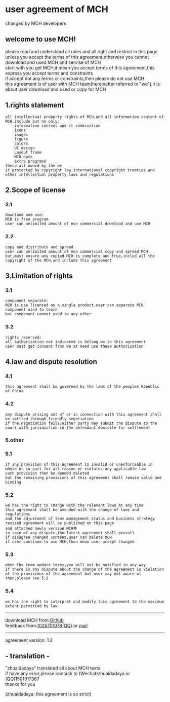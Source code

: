 # user agreement of MCH

changed by MCH developers<br>

## welcome to use MCH!
please read and understand all rules and all right and restrict in this page <br>
unless you accept the terms of this agreement,otherwise you cannot download and used MCH and servise of MCH<br>
start with you get MCH,it mean you accept terms of this agreement,this express you accept terms and constraints<br>
if accept not any terms or constraints,then please do not use MCH<br>
this agreement is of user with MCH team(hereinafter referred to "we"),it is about user download and used or copy for MCH<br>
## 1.rights statement
```
all intellectual property rights of MCH,and all information content of MCH,include but no only:
    information content and it combination
    icons
    images
    figure
    colors
    UI design
    Layout frame
    MCH date
    extra programs
these all owned by the we
it protected by copyright law,international copyright treaties and other intellectual property laws and regulations
```
## 2.Scope of license
### 2.1
```
downlaod and use:
MCH is free program
user can unlimited amount of non commercial download and use MCH
```
### 2.2
```
copy and distribute and spread
user can unlimited amount of non commercial copy and spread MCH
but,must ensure any copied MCH is complete and true,includ all the copyright of the MCH,and include this agreement
```
## 3.Limitation of rights
### 3.1 
```
component separate:
MCH is use licensed as a single product,user can separate MCH component used to learn 
but component cannot used to any other 
```
### 3.2
```
rights reserved:
all authorization not indicated is belong we in this agreement
user must get consent from we at need use these authorization
```
## 4.law and dispute resolution
### 4.1 
```
this agreement shall be governed by the laws of the peoples Republic of China
```
### 4.2 
```
any dispute arising out of or in connection with this agreement shall be settled through friendly negotiation
if the negotiation fails,either party may submit the dispute to the court with jurisdiction in the defendant domicile for settlement
```

### 5.other 
### 5.1 
```
if any provision of this agreement is invalid or unenforceable in whole or in part for all reason or violates any applicable law
such provision then be deemed deleted
but the remaining provisions of this agreement shall remain valid and binding
```
### 5.2 
```
we has the right to change with the relevant laws at any time
this agreement shall be amended with the change of laws and regulations
and the adjustment of team management status and business strategy
revised agreement will be published on this page
and attached newly version MCH并
in case of any dispute,the latest agreement shall prevail
if disagree changed content,user can delete MCH
if user continue to use MCH,then mean user accept changed
```
### 5.3 
```
when the team update terms,you will not be notified in any way
if there is any dispute about the change of the agreement is violation of the provisions of the agreement but user may not aware of
then,please see 5.2
```
### 5.4
```
we has the right to interpret and modify this agreement to the maximum extent permitted by law
```
<hr>

download MCH from:[Github](https://raw.githubusercontent.com/andogy/MCH/main/Public/MCH.jar)<br>
feedback from:[1026701078(QQ)](https://jq.qq.com/?_wv=1027&amp;k=xBFSpkKr) or [mail](mailto:1501917367@qq.com)
<hr>
agreement version: 1.2

## - translation -

"zhuaidadaya" translated all about MCH texts<br>
if have any error,please contack to (Wechat)zhuaidadaya or (QQ)1501917367<br>
thanks for you<br>

(zhuaidadaya: this agreement is so strict)
